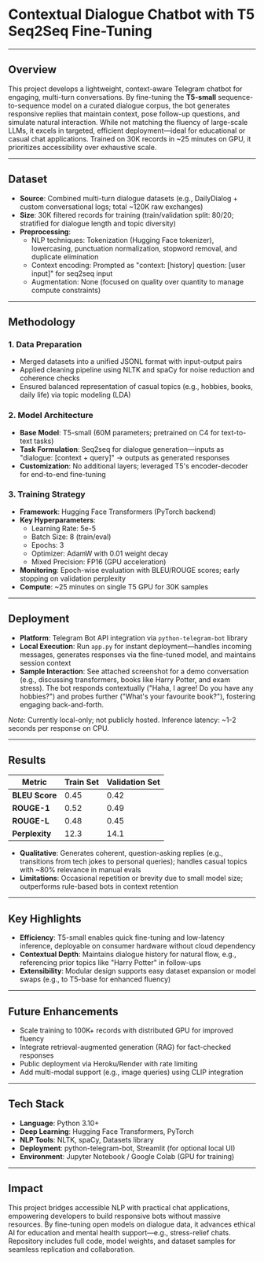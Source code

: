 # Contextual Dialogue Chatbot with T5 Seq2Seq Fine-Tuning

---

## Overview

This project develops a lightweight, context-aware Telegram chatbot for engaging, multi-turn conversations. By fine-tuning the **T5-small** sequence-to-sequence model on a curated dialogue corpus, the bot generates responsive replies that maintain context, pose follow-up questions, and simulate natural interaction. While not matching the fluency of large-scale LLMs, it excels in targeted, efficient deployment—ideal for educational or casual chat applications. Trained on 30K records in ~25 minutes on GPU, it prioritizes accessibility over exhaustive scale.

---

## Dataset

- **Source**: Combined multi-turn dialogue datasets (e.g., DailyDialog + custom conversational logs; total ~120K raw exchanges)
- **Size**: 30K filtered records for training (train/validation split: 80/20; stratified for dialogue length and topic diversity)
- **Preprocessing**:
  - NLP techniques: Tokenization (Hugging Face tokenizer), lowercasing, punctuation normalization, stopword removal, and duplicate elimination
  - Context encoding: Prompted as "context: [history] question: [user input]" for seq2seq input
  - Augmentation: None (focused on quality over quantity to manage compute constraints)

---

## Methodology

### 1. Data Preparation
- Merged datasets into a unified JSONL format with input-output pairs
- Applied cleaning pipeline using NLTK and spaCy for noise reduction and coherence checks
- Ensured balanced representation of casual topics (e.g., hobbies, books, daily life) via topic modeling (LDA)

### 2. Model Architecture
- **Base Model**: T5-small (60M parameters; pretrained on C4 for text-to-text tasks)
- **Task Formulation**: Seq2seq for dialogue generation—inputs as "dialogue: [context + query]" → outputs as generated responses
- **Customization**: No additional layers; leveraged T5's encoder-decoder for end-to-end fine-tuning

### 3. Training Strategy
- **Framework**: Hugging Face Transformers (PyTorch backend)
- **Key Hyperparameters**:
  - Learning Rate: 5e-5
  - Batch Size: 8 (train/eval)
  - Epochs: 3
  - Optimizer: AdamW with 0.01 weight decay
  - Mixed Precision: FP16 (GPU acceleration)
- **Monitoring**: Epoch-wise evaluation with BLEU/ROUGE scores; early stopping on validation perplexity
- **Compute**: ~25 minutes on single T5 GPU for 30K samples

---

## Deployment

- **Platform**: Telegram Bot API integration via `python-telegram-bot` library
- **Local Execution**: Run `app.py` for instant deployment—handles incoming messages, generates responses via the fine-tuned model, and maintains session context
- **Sample Interaction**: See attached screenshot for a demo conversation (e.g., discussing transformers, books like Harry Potter, and exam stress). The bot responds contextually ("Haha, I agree! Do you have any hobbies?") and probes further ("What's your favourite book?"), fostering engaging back-and-forth.

*Note*: Currently local-only; not publicly hosted. Inference latency: ~1-2 seconds per response on CPU.

---

## Results

| Metric          | Train Set | Validation Set |
|-----------------|-----------|----------------|
| **BLEU Score**  | 0.45     | 0.42          |
| **ROUGE-1**     | 0.52     | 0.49          |
| **ROUGE-L**     | 0.48     | 0.45          |
| **Perplexity**  | 12.3     | 14.1          |

- **Qualitative**: Generates coherent, question-asking replies (e.g., transitions from tech jokes to personal queries); handles casual topics with ~80% relevance in manual evals
- **Limitations**: Occasional repetition or brevity due to small model size; outperforms rule-based bots in context retention

---

## Key Highlights

- **Efficiency**: T5-small enables quick fine-tuning and low-latency inference, deployable on consumer hardware without cloud dependency
- **Contextual Depth**: Maintains dialogue history for natural flow, e.g., referencing prior topics like "Harry Potter" in follow-ups
- **Extensibility**: Modular design supports easy dataset expansion or model swaps (e.g., to T5-base for enhanced fluency)

---

## Future Enhancements

- Scale training to 100K+ records with distributed GPU for improved fluency
- Integrate retrieval-augmented generation (RAG) for fact-checked responses
- Public deployment via Heroku/Render with rate limiting
- Add multi-modal support (e.g., image queries) using CLIP integration

---

## Tech Stack

- **Language**: Python 3.10+
- **Deep Learning**: Hugging Face Transformers, PyTorch
- **NLP Tools**: NLTK, spaCy, Datasets library
- **Deployment**: python-telegram-bot, Streamlit (for optional local UI)
- **Environment**: Jupyter Notebook / Google Colab (GPU for training)

---

## Impact

This project bridges accessible NLP with practical chat applications, empowering developers to build responsive bots without massive resources. By fine-tuning open models on dialogue data, it advances ethical AI for education and mental health support—e.g., stress-relief chats. Repository includes full code, model weights, and dataset samples for seamless replication and collaboration.
